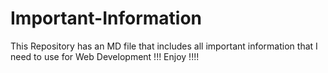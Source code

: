 # Important-Information
This Repository has an MD file that includes all important information that I need to use for Web Development !!! 
Enjoy !!!!
